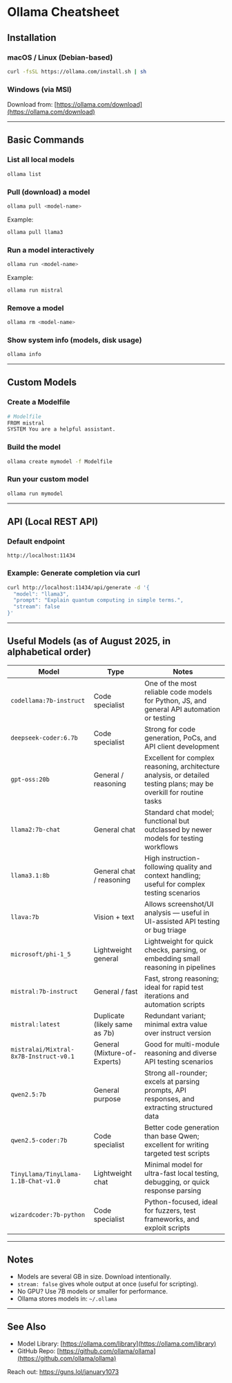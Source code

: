 # Ollama Cheatsheet

## Installation

### macOS / Linux (Debian-based)
```bash
curl -fsSL https://ollama.com/install.sh | sh
````

### Windows (via MSI)

Download from: [https://ollama.com/download](https://ollama.com/download)

---

## Basic Commands

### List all local models

```bash
ollama list
```

### Pull (download) a model

```bash
ollama pull <model-name>
```

Example:

```bash
ollama pull llama3
```

### Run a model interactively

```bash
ollama run <model-name>
```

Example:

```bash
ollama run mistral
```

### Remove a model

```bash
ollama rm <model-name>
```

### Show system info (models, disk usage)

```bash
ollama info
```

---

## Custom Models

### Create a Modelfile

```bash
# Modelfile
FROM mistral
SYSTEM You are a helpful assistant.
```

### Build the model

```bash
ollama create mymodel -f Modelfile
```

### Run your custom model

```bash
ollama run mymodel
```

---

## API (Local REST API)

### Default endpoint

```
http://localhost:11434
```

### Example: Generate completion via curl

```bash
curl http://localhost:11434/api/generate -d '{
  "model": "llama3",
  "prompt": "Explain quantum computing in simple terms.",
  "stream": false
}'
```

---

## Useful Models (as of August 2025, in alphabetical order)

| Model                                  | Type                          | Notes                                                                                                                 |
| -------------------------------------- | ----------------------------- | --------------------------------------------------------------------------------------------------------------------- |
| `codellama:7b-instruct`                | Code specialist               | One of the most reliable code models for Python, JS, and general API automation or testing                            |
| `deepseek-coder:6.7b`                  | Code specialist               | Strong for code generation, PoCs, and API client development                                                          |
| `gpt-oss:20b`                          | General / reasoning           | Excellent for complex reasoning, architecture analysis, or detailed testing plans; may be overkill for routine tasks  |
| `llama2:7b-chat`                       | General chat                  | Standard chat model; functional but outclassed by newer models for testing workflows                                  |
| `llama3.1:8b`                          | General chat / reasoning      | High instruction-following quality and context handling; useful for complex testing scenarios                         |
| `llava:7b`                             | Vision + text                 | Allows screenshot/UI analysis — useful in UI-assisted API testing or bug triage                                       |
| `microsoft/phi-1_5`                    | Lightweight general           | Lightweight for quick checks, parsing, or embedding small reasoning in pipelines                                      |
| `mistral:7b-instruct`                  | General / fast                | Fast, strong reasoning; ideal for rapid test iterations and automation scripts                                        |
| `mistral:latest`                       | Duplicate (likely same as 7b) | Redundant variant; minimal extra value over instruct version                                                          |
| `mistralai/Mixtral-8x7B-Instruct-v0.1` | General (Mixture-of-Experts)  | Good for multi-module reasoning and diverse API testing scenarios                                                     |
| `qwen2.5:7b`                           | General purpose               | Strong all-rounder; excels at parsing prompts, API responses, and extracting structured data                          |
| `qwen2.5-coder:7b`                     | Code specialist               | Better code generation than base Qwen; excellent for writing targeted test scripts                                    |
| `TinyLlama/TinyLlama-1.1B-Chat-v1.0`   | Lightweight chat              | Minimal model for ultra-fast local testing, debugging, or quick response parsing                                      |
| `wizardcoder:7b-python`                | Code specialist               | Python-focused, ideal for fuzzers, test frameworks, and exploit scripts                                               |


---

## Notes

* Models are several GB in size. Download intentionally.
* `stream: false` gives whole output at once (useful for scripting).
* No GPU? Use 7B models or smaller for performance.
* Ollama stores models in: `~/.ollama`

---

## See Also

* Model Library: [https://ollama.com/library](https://ollama.com/library)
* GitHub Repo: [https://github.com/ollama/ollama](https://github.com/ollama/ollama)

Reach out: https://guns.lol/january1073
